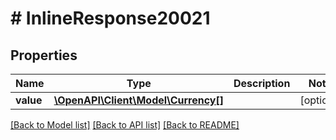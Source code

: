 # # InlineResponse20021

## Properties

Name | Type | Description | Notes
------------ | ------------- | ------------- | -------------
**value** | [**\OpenAPI\Client\Model\Currency[]**](Currency.md) |  | [optional]

[[Back to Model list]](../../README.md#models) [[Back to API list]](../../README.md#endpoints) [[Back to README]](../../README.md)
